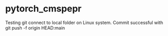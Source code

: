 # pytorch_cmspepr
Testing git connect to local folder on Linux system. 
Commit successful with git push -f origin HEAD:main

